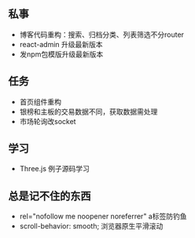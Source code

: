 ## 私事

* 博客代码重构：搜索、归档分类、列表筛选不分router
* react-admin 升级最新版本
* 发npm包模版升级最新版本

## 任务

* 首页组件重构
* 银榜和主板的交易数据不同，获取数据需处理
* 市场轮询改socket

## 学习

* Three.js 例子源码学习

## 总是记不住的东西

* rel="nofollow me noopener noreferrer" a标签防钓鱼
* scroll-behavior: smooth; 浏览器原生平滑滚动
